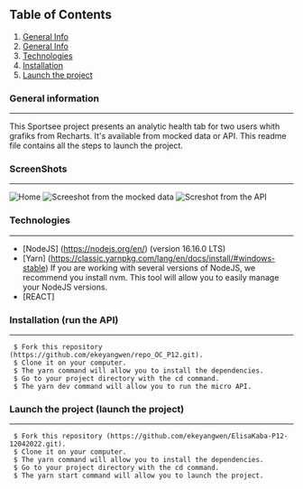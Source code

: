 ## Table of Contents
1. [General Info](#general-info)
2. [General Info](#general-info)
3. [Technologies](#technologies)
4. [Installation](#installation)
5. [Launch the project](#launch)
### General information
***
This Sportsee project presents an analytic health tab for two users whith grafiks from Recharts. It's available from mocked data or API.
This readme file contains all the steps to launch the project.

### ScreenShots
***

![Home](https://user-images.githubusercontent.com/81231487/179772487-6009bcfe-8231-48d0-b9ce-feef034e4706.png)
![Screeshot from the mocked data](https://user-images.githubusercontent.com/81231487/179772648-079b69c3-d4b8-4295-b14b-82d12b9eb1df.png)
![Screshot from the API](https://user-images.githubusercontent.com/81231487/179772870-67fcea0d-f7b8-49f7-9748-b6a4675dfa97.png)

### Technologies
***
 * [NodeJS] (https://nodejs.org/en/) (version 16.16.0 LTS)
 * [Yarn] (https://classic.yarnpkg.com/lang/en/docs/install/#windows-stable)
  If you are working with several versions of NodeJS, we recommend you install nvm. This tool will allow you to easily manage your NodeJS versions.
 * [REACT]
  
### Installation (run the API)
***
```
 $ Fork this repository (https://github.com/ekeyangwen/repo_OC_P12.git).
 $ Clone it on your computer.
 $ The yarn command will allow you to install the dependencies.
 $ Go to your project directory with the cd command.
 $ The yarn dev command will allow you to run the micro API.
```  
### Launch the project (launch the project)
***
```
 $ Fork this repository (https://github.com/ekeyangwen/ElisaKaba-P12-12042022.git).
 $ Clone it on your computer.
 $ The yarn command will allow you to install the dependencies.
 $ Go to your project directory with the cd command.
 $ The yarn start command will allow you to launch the project.
```
